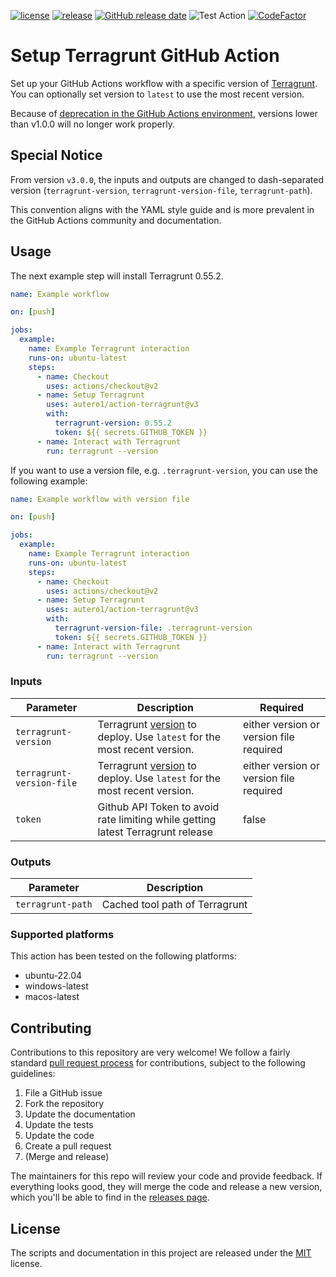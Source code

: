 [![license](https://img.shields.io/github/license/autero1/action-terragrunt)](https://github.com/autero1/action-terragrunt/blob/main/LICENSE)
[![release](https://img.shields.io/github/release/autero1/action-terragrunt.svg)](https://github.com/autero1/action-terragrunt/releases/latest)
[![GitHub release date](https://img.shields.io/github/release-date/autero1/action-terragrunt.svg)](https://github.com/autero1/action-terragrunt/releases)
![Test Action](https://github.com/autero1/action-terragrunt/workflows/Test%20Action/badge.svg?branch=main&event=push)
[![CodeFactor](https://www.codefactor.io/repository/github/autero1/action-terragrunt/badge)](https://www.codefactor.io/repository/github/autero1/action-terragrunt)

# Setup Terragrunt GitHub Action

Set up your GitHub Actions workflow with a specific version of [Terragrunt](https://terragrunt.gruntwork.io/). You can optionally set version to `latest` to use the most recent version.

Because of [deprecation in the GitHub Actions environment](https://github.blog/changelog/2020-10-01-github-actions-deprecating-set-env-and-add-path-commands/), versions lower than v1.0.0 will no longer work properly.

## Special Notice

From version `v3.0.0`, the inputs and outputs are changed to dash-separated version (`terragrunt-version`, `terragrunt-version-file`, `terragrunt-path`).

This convention aligns with the YAML style guide and is more prevalent in the GitHub Actions community and documentation.

## Usage

The next example step will install Terragrunt 0.55.2.

```yaml
name: Example workflow

on: [push]

jobs:
  example:
    name: Example Terragrunt interaction
    runs-on: ubuntu-latest
    steps:
      - name: Checkout
        uses: actions/checkout@v2
      - name: Setup Terragrunt
        uses: autero1/action-terragrunt@v3
        with:
          terragrunt-version: 0.55.2
          token: ${{ secrets.GITHUB_TOKEN }}
      - name: Interact with Terragrunt
        run: terragrunt --version
```
If you want to use a version file, e.g. `.terragrunt-version`, you can use the following example:

```yaml
name: Example workflow with version file

on: [push]

jobs:
  example:
    name: Example Terragrunt interaction
    runs-on: ubuntu-latest
    steps:
      - name: Checkout
        uses: actions/checkout@v2
      - name: Setup Terragrunt
        uses: autero1/action-terragrunt@v3
        with:
          terragrunt-version-file: .terragrunt-version
          token: ${{ secrets.GITHUB_TOKEN }}
      - name: Interact with Terragrunt
        run: terragrunt --version

```

### Inputs

| Parameter                 | Description                                                                                                                    | Required                                |
|---------------------------|--------------------------------------------------------------------------------------------------------------------------------|-----------------------------------------|
| `terragrunt-version`      | Terragrunt [version](https://github.com/gruntwork-io/terragrunt/releases) to deploy. Use `latest` for the most recent version. | either version or version file required |
| `terragrunt-version-file` | Terragrunt [version](https://github.com/gruntwork-io/terragrunt/releases) to deploy. Use `latest` for the most recent version. | either version or version file required |
| `token`                   | Github API Token to avoid rate limiting while getting latest Terragrunt release                                                | false                                   |

### Outputs

| Parameter         | Description |
|-------------------| ----------- |
| `terragrunt-path` | Cached tool path of Terragrunt |

### Supported platforms

This action has been tested on the following platforms:

* ubuntu-22.04
* windows-latest
* macos-latest


## Contributing

Contributions to this repository are very welcome! We follow a fairly standard [pull request process](
https://help.github.com/articles/about-pull-requests/) for contributions, subject to the following guidelines:

1. File a GitHub issue
1. Fork the repository
1. Update the documentation
1. Update the tests
1. Update the code
1. Create a pull request
1. (Merge and release)

The maintainers for this repo will review your code and provide feedback. If everything looks good, they will merge the
code and release a new version, which you'll be able to find in the [releases page](../../releases).

## License

The scripts and documentation in this project are released under the [MIT](./LICENSE) license.
